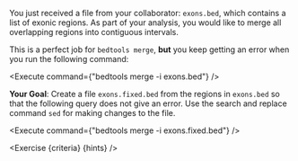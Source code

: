 <script>
import Execute from "$components/Execute.svelte";
import Exercise from "$components/Exercise.svelte";

const criteria = [{
	name: "File <code>exons.fixed.bed</code> no longer causes a <code>bedtools merge</code> error",
	checks: [{
		type: "file",
		path: "exons.fixed.bed",
		action: "contents",
		commandExpected: `sed 's/ /\\t/g' exons.bed`
	}]
}];

const hints = [
	`As suggested by the error message, run <code>cat -t exons.bed</code>. Also try <code>head exons.bed</code>. Do any lines stand out from the others?`,
	`In the output of <code>cat -t exons.bed</code>, the first line uses spaces as the column delimiter instead of tabs.`,
	`You can use a <code>sed</code> command to replace spaces with tabs (<code>\\t</code>). `,
	`Don't forget to specify that you want the <code>sed</code> replace logic to be global!`
];
</script>

You just received a file from your collaborator: `exons.bed`, which contains a list of exonic regions. As part of your analysis, you would like to merge all overlapping regions into contiguous intervals.

This is a perfect job for `bedtools merge`, **but** you keep getting an error when you run the following command:

<Execute command={"bedtools merge -i exons.bed"} />

**Your Goal**: Create a file `exons.fixed.bed` from the regions in `exons.bed` so that the following query does not give an error. Use the search and replace command `sed` for making changes to the file.

<Execute command={"bedtools merge -i exons.fixed.bed"} />

<Exercise {criteria} {hints} />
